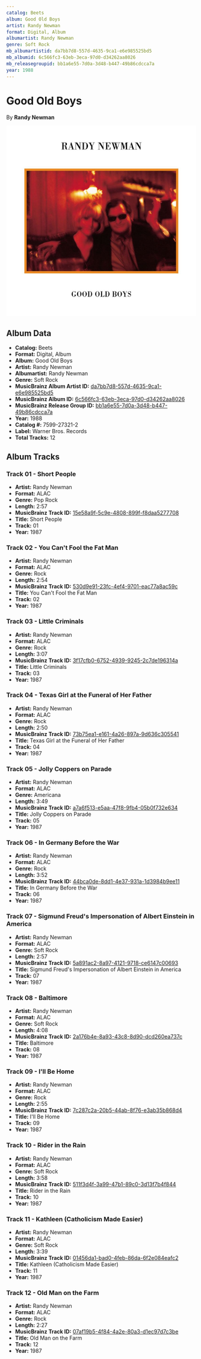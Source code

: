 ```yaml
---
catalog: Beets
album: Good Old Boys
artist: Randy Newman
format: Digital, Album
albumartist: Randy Newman
genre: Soft Rock
mb_albumartistid: da7bb7d8-557d-4635-9ca1-e6e985525bd5
mb_albumid: 6c566fc3-63eb-3eca-97d0-d34262aa8026
mb_releasegroupid: bb1a6e55-7d0a-3d48-b447-49b86cdcca7a
year: 1988
---
```


# Good Old Boys

By **Randy Newman**

![](../../assets/beetscovers/Randy_Newman-Good_Old_Boys.jpg)

## Album Data

- **Catalog:** Beets
- **Format:** Digital, Album
- **Album:** Good Old Boys
- **Artist:** Randy Newman
- **Albumartist:** Randy Newman
- **Genre:** Soft Rock
- **MusicBrainz Album Artist ID:** [da7bb7d8-557d-4635-9ca1-e6e985525bd5](https://musicbrainz.org/artist/da7bb7d8-557d-4635-9ca1-e6e985525bd5)
- **MusicBrainz Album ID:** [6c566fc3-63eb-3eca-97d0-d34262aa8026](https://musicbrainz.org/release/6c566fc3-63eb-3eca-97d0-d34262aa8026)
- **MusicBrainz Release Group ID:** [bb1a6e55-7d0a-3d48-b447-49b86cdcca7a](https://musicbrainz.org/release-group/bb1a6e55-7d0a-3d48-b447-49b86cdcca7a)
- **Year:** 1988
- **Catalog #:** 7599-27321-2
- **Label:** Warner Bros. Records
- **Total Tracks:** 12

## Album Tracks

### Track 01 - Short People

- **Artist:** Randy Newman
- **Format:** ALAC
- **Genre:** Pop Rock
- **Length:** 2:57
- **MusicBrainz Track ID:** [15e58a9f-5c9e-4808-899f-f8daa5277708](https://musicbrainz.org/recording/15e58a9f-5c9e-4808-899f-f8daa5277708)
- **Title:** Short People
- **Track:** 01
- **Year:** 1987

### Track 02 - You Can't Fool the Fat Man

- **Artist:** Randy Newman
- **Format:** ALAC
- **Genre:** Rock
- **Length:** 2:54
- **MusicBrainz Track ID:** [530d9e91-23fc-4ef4-9701-eac77a8ac59c](https://musicbrainz.org/recording/530d9e91-23fc-4ef4-9701-eac77a8ac59c)
- **Title:** You Can't Fool the Fat Man
- **Track:** 02
- **Year:** 1987

### Track 03 - Little Criminals

- **Artist:** Randy Newman
- **Format:** ALAC
- **Genre:** Rock
- **Length:** 3:07
- **MusicBrainz Track ID:** [3f17cfb0-6752-4939-9245-2c7de196314a](https://musicbrainz.org/recording/3f17cfb0-6752-4939-9245-2c7de196314a)
- **Title:** Little Criminals
- **Track:** 03
- **Year:** 1987

### Track 04 - Texas Girl at the Funeral of Her Father

- **Artist:** Randy Newman
- **Format:** ALAC
- **Genre:** Rock
- **Length:** 2:50
- **MusicBrainz Track ID:** [73b75ea1-e161-4a26-897a-9d636c305541](https://musicbrainz.org/recording/73b75ea1-e161-4a26-897a-9d636c305541)
- **Title:** Texas Girl at the Funeral of Her Father
- **Track:** 04
- **Year:** 1987

### Track 05 - Jolly Coppers on Parade

- **Artist:** Randy Newman
- **Format:** ALAC
- **Genre:** Americana
- **Length:** 3:49
- **MusicBrainz Track ID:** [a7a6f513-e5aa-47f8-9fb4-05b0f732e634](https://musicbrainz.org/recording/a7a6f513-e5aa-47f8-9fb4-05b0f732e634)
- **Title:** Jolly Coppers on Parade
- **Track:** 05
- **Year:** 1987

### Track 06 - In Germany Before the War

- **Artist:** Randy Newman
- **Format:** ALAC
- **Genre:** Rock
- **Length:** 3:52
- **MusicBrainz Track ID:** [44bca0de-8dd1-4e37-931a-1d3984b9ee11](https://musicbrainz.org/recording/44bca0de-8dd1-4e37-931a-1d3984b9ee11)
- **Title:** In Germany Before the War
- **Track:** 06
- **Year:** 1987

### Track 07 - Sigmund Freud's Impersonation of Albert Einstein in America

- **Artist:** Randy Newman
- **Format:** ALAC
- **Genre:** Soft Rock
- **Length:** 2:57
- **MusicBrainz Track ID:** [5a891ac2-8a97-4121-9718-ce6147c00693](https://musicbrainz.org/recording/5a891ac2-8a97-4121-9718-ce6147c00693)
- **Title:** Sigmund Freud's Impersonation of Albert Einstein in America
- **Track:** 07
- **Year:** 1987

### Track 08 - Baltimore

- **Artist:** Randy Newman
- **Format:** ALAC
- **Genre:** Soft Rock
- **Length:** 4:08
- **MusicBrainz Track ID:** [2a176b4e-8a93-43c8-8d90-dcd260ea737c](https://musicbrainz.org/recording/2a176b4e-8a93-43c8-8d90-dcd260ea737c)
- **Title:** Baltimore
- **Track:** 08
- **Year:** 1987

### Track 09 - I'll Be Home

- **Artist:** Randy Newman
- **Format:** ALAC
- **Genre:** Rock
- **Length:** 2:55
- **MusicBrainz Track ID:** [7c287c2a-20b5-44ab-8f76-e3ab35b868d4](https://musicbrainz.org/recording/7c287c2a-20b5-44ab-8f76-e3ab35b868d4)
- **Title:** I'll Be Home
- **Track:** 09
- **Year:** 1987

### Track 10 - Rider in the Rain

- **Artist:** Randy Newman
- **Format:** ALAC
- **Genre:** Soft Rock
- **Length:** 3:58
- **MusicBrainz Track ID:** [511f3d4f-3a99-47b1-89c0-3d13f7b4f844](https://musicbrainz.org/recording/511f3d4f-3a99-47b1-89c0-3d13f7b4f844)
- **Title:** Rider in the Rain
- **Track:** 10
- **Year:** 1987

### Track 11 - Kathleen (Catholicism Made Easier)

- **Artist:** Randy Newman
- **Format:** ALAC
- **Genre:** Soft Rock
- **Length:** 3:39
- **MusicBrainz Track ID:** [01456da1-bad0-4feb-86da-6f2e084eafc2](https://musicbrainz.org/recording/01456da1-bad0-4feb-86da-6f2e084eafc2)
- **Title:** Kathleen (Catholicism Made Easier)
- **Track:** 11
- **Year:** 1987

### Track 12 - Old Man on the Farm

- **Artist:** Randy Newman
- **Format:** ALAC
- **Genre:** Rock
- **Length:** 2:27
- **MusicBrainz Track ID:** [07af19b5-4f84-4a2e-80a3-d1ec97d7c3be](https://musicbrainz.org/recording/07af19b5-4f84-4a2e-80a3-d1ec97d7c3be)
- **Title:** Old Man on the Farm
- **Track:** 12
- **Year:** 1987

